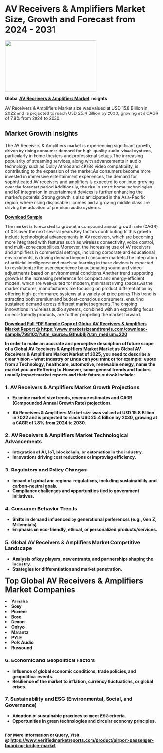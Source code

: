 <H1>AV Receivers & Amplifiers Market Size, Growth and Forecast from 2024 - 2031</H1><img class="aligncenter size-medium wp-image-584254" src="https://thirdeyenews.in/wp-content/uploads/2024/09/Global-Market-Research-300x168.jpeg" alt="" width="300" height="168" /><p><strong>Global&nbsp;<a href="https://www.marketsizeandtrends.com/download-sample/798102/?utm_source=Github8j?utm_medium=220">AV Receivers & Amplifiers Market</a> Insights</strong></p><p>AV Receivers & Amplifiers Market size was valued at USD 15.8 Billion in 2022 and is projected to reach USD 25.4 Billion by 2030, growing at a CAGR of 7.8% from 2024 to 2030.</p><p><h2>Market Growth Insights</h2> <p>The AV Receivers & Amplifiers market is experiencing significant growth, driven by rising consumer demand for high-quality audio-visual systems, particularly in home theaters and professional setups.The increasing popularity of streaming services, along with advancements in audio technology such as Dolby Atmos and 4K/8K video compatibility, is contributing to the expansion of the market.As consumers become more invested in immersive entertainment experiences, the demand for sophisticated AV receivers and amplifiers is expected to continue growing over the forecast period.Additionally, the rise in smart home technologies and IoT integration in entertainment devices is further enhancing the market’s potential.Strong growth is also anticipated in the Asia-Pacific region, where rising disposable incomes and a growing middle class are driving the adoption of premium audio systems.</p> <p><strong><a href="#">Download Sample</a></strong></p> <p>The market is forecasted to grow at a compound annual growth rate (CAGR) of X% over the next several years.Key factors contributing to this growth include technological advancements in AV receivers, which are becoming more integrated with features such as wireless connectivity, voice control, and multi-zone capabilities.Moreover, the increasing use of AV receivers and amplifiers in commercial settings, including corporate and educational environments, is driving demand beyond consumer markets.The integration of artificial intelligence and machine learning in these devices is expected to revolutionize the user experience by automating sound and video adjustments based on environmental conditions.Another trend supporting growth is the increasing preference for compact and energy-efficient models, which are well-suited for modern, minimalist living spaces.As the market matures, manufacturers are focusing on product differentiation by offering high-performance systems at a variety of price points.This trend is attracting both premium and budget-conscious consumers, ensuring sustained demand across different market segments.The ongoing innovations in wireless audio systems, combined with an expanding focus on eco-friendly products, are further propelling the market forward.</p> <p><strong><a href="#"></p><p><span class=""><strong>Download Full PDF Sample Copy of Global AV Receivers & Amplifiers Market Report</strong> @ <a href="https://www.marketsizeandtrends.com/download-sample/798102/?utm_source=Github8j?utm_medium=220" target="_blank">https://www.marketsizeandtrends.com/download-sample/798102/?utm_source=Github8j?utm_medium=220</a></span></p><p>In order to make an accurate and perceptive description of future scope of a Global&nbsp;AV Receivers & Amplifiers Market Market as Global&nbsp;AV Receivers & Amplifiers Market Market of 2025, you need to describe a clear Vision &ndash; What Industry or Linda can you think of for example: Quote from a Technology, healthcare, automotive, renewable energy, name the market you are Reffering to.However, some general trends and factors usually impact market reports and their future outlook include:</p><h3>1.&nbsp;<strong>AV Receivers & Amplifiers Market Growth Projections</strong></h3><ul><li>Examine market size trends, revenue estimates and CAGR (Compounded Annual Growth Rate) projections.</li><li><p>AV Receivers & Amplifiers Market size was valued at USD 15.8 Billion in 2022 and is projected to reach USD 25.4 Billion by 2030, growing at a CAGR of 7.8% from 2024 to 2030.</p></li></ul><h3>2.&nbsp;<strong>AV Receivers & Amplifiers Market Technological Advancements</strong></h3><ul><li>Integration of AI, IoT, blockchain, or automation in the industry.</li><li>Innovations driving cost reductions or improving efficiency.</li></ul><h3>3.&nbsp;<strong>Regulatory and Policy Changes</strong></h3><ul><li>Impact of global and regional regulations, including sustainability and carbon-neutral goals.</li><li>Compliance challenges and opportunities tied to government initiatives.</li></ul><h3>4.&nbsp;<strong>Consumer Behavior Trends</strong></h3><ul><li>Shifts in demand influenced by generational preferences (e.g., Gen Z, Millennials).</li><li>Emphasis on eco-friendly, ethical, or personalized products/services.</li></ul><h3>5.&nbsp;<strong>Global AV Receivers & Amplifiers Market Competitive Landscape</strong></h3><ul><li>Analysis of key players, new entrants, and partnerships shaping the industry.</li><li>Strategies for differentiation and market penetration.</li></ul><p data-pm-slice="1 1 []"><span style="color: inherit; font-family: inherit; font-size: 25px;">Top Global AV Receivers & Amplifiers Market Companies</span></p><div class="" data-test-id=""><p><li>Yamaha</li><li> Sony</li><li> Pioneer</li><li> Bose</li><li> Denon</li><li> Onkyo</li><li> Marantz</li><li> PYLE</li><li> Polk Audio</li><li> Russound</li></p></div><h3>6.&nbsp;<strong>Economic and Geopolitical Factors</strong></h3><ul><li>Influence of global economic conditions, trade policies, and geopolitical events.</li><li>Resilience of the market to inflation, currency fluctuations, or global crises.</li></ul><h3>7.&nbsp;<strong>Sustainability and ESG (Environmental, Social, and Governance)</strong></h3><ul><li>Adoption of sustainable practices to meet ESG criteria.</li><li>Opportunities in green technologies and circular economy principles.</li></ul><h2><strong style="font-size: 14px;">For More Information or Query, Visit @&nbsp;</strong><a style="background-color: #ffffff; font-size: 14px;" href="https://www.marketsizeandtrends.com/report/av-receivers-amplifiers-market/" target="_blank">https://www.verifiedmarketreports.com/product/airport-passenger-boarding-bridge-market</a></h2>